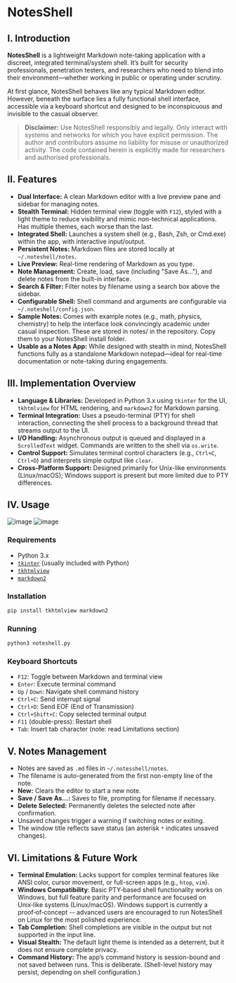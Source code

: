 # NotesShell

## I. Introduction

**NotesShell** is a lightweight Markdown note-taking application with a discreet, integrated terminal/system shell. It’s built for security professionals, penetration testers, and researchers who need to blend into their environment—whether working in public or operating under scrutiny.

At first glance, NotesShell behaves like any typical Markdown editor. However, beneath the surface lies a fully functional shell interface, accessible via a keyboard shortcut and designed to be inconspicuous and invisible to the casual observer.

> **Disclaimer:** Use NotesShell responsibly and legally. Only interact with systems and networks for which you have explicit permission. The author and contributors assume no liability for misuse or unauthorized activity. The code contained herein is explicitly made for researchers and authorised professionals.

## II. Features

- **Dual Interface:** A clean Markdown editor with a live preview pane and sidebar for managing notes.
- **Stealth Terminal:** Hidden terminal view (toggle with `F12`), styled with a light theme to reduce visibility and mimic non-technical applications. Has multiple themes, each worse than the last.
- **Integrated Shell:** Launches a system shell (e.g., Bash, Zsh, or Cmd.exe) within the app, with interactive input/output.
- **Persistent Notes:** Markdown files are stored locally at `~/.noteshell/notes`.
- **Live Preview:** Real-time rendering of Markdown as you type.
- **Note Management:** Create, load, save (including "Save As..."), and delete notes from the built-in interface.
- **Search & Filter:** Filter notes by filename using a search box above the sidebar.
- **Configurable Shell:** Shell command and arguments are configurable via `~/.noteshell/config.json`.
- **Sample Notes:** Comes with example notes (e.g., math, physics, chemistry) to help the interface look convincingly academic under casual inspection. These are stored in notes/ in the repository. Copy them to your NotesShell install folder.
- **Usable as a Notes App:** While designed with stealth in mind, NotesShell functions fully as a standalone Markdown notepad—ideal for real-time documentation or note-taking during engagements.

## III. Implementation Overview

- **Language & Libraries:** Developed in Python 3.x using `tkinter` for the UI, `tkhtmlview` for HTML rendering, and `markdown2` for Markdown parsing.
- **Terminal Integration:** Uses a pseudo-terminal (PTY) for shell interaction, connecting the shell process to a background thread that streams output to the UI.
- **I/O Handling:** Asynchronous output is queued and displayed in a `ScrolledText` widget. Commands are written to the shell via `os.write`.
- **Control Support:** Simulates terminal control characters (e.g., `Ctrl+C`, `Ctrl+D`) and interprets simple output like `clear`.
- **Cross-Platform Support:** Designed primarily for Unix-like environments (Linux/macOS); Windows support is present but more limited due to PTY differences.

## IV. Usage
![image](https://github.com/user-attachments/assets/f650241b-6dc9-4194-a939-83e52225e283)
![image](https://github.com/user-attachments/assets/34cc634b-b74f-41f6-b5dc-132c0559dfbe)

### Requirements

- Python 3.x
- [`tkinter`](https://docs.python.org/3/library/tkinter.html) (usually included with Python)
- [`tkhtmlview`](https://pypi.org/project/tkhtmlview/)
- [`markdown2`](https://pypi.org/project/markdown2/)

### Installation

```bash
pip install tkhtmlview markdown2
```

### Running

```bash
python3 noteshell.py
```

### Keyboard Shortcuts

- `F12`: Toggle between Markdown and terminal view
- `Enter`: Execute terminal command
- `Up` / `Down`: Navigate shell command history
- `Ctrl+C`: Send interrupt signal
- `Ctrl+D`: Send EOF (End of Transmission)
- `Ctrl+Shift+C`: Copy selected terminal output
- `F11` (double-press): Restart shell
- `Tab`: Insert tab character (note: read Limitations section)

## V. Notes Management

- Notes are saved as `.md` files in `~/.notesshell/notes`.
- The filename is auto-generated from the first non-empty line of the note.
- **New:** Clears the editor to start a new note.
- **Save / Save As...:** Saves to file, prompting for filename if necessary.
- **Delete Selected:** Permanently deletes the selected note after confirmation.
- Unsaved changes trigger a warning if switching notes or exiting.
- The window title reflects save status (an asterisk `*` indicates unsaved changes).

## VI. Limitations & Future Work

- **Terminal Emulation:** Lacks support for complex terminal features like ANSI color, cursor movement, or full-screen apps (e.g., `htop`, `vim`).
- **Windows Compatibility**: Basic PTY‑based shell functionality works on Windows, but full feature parity and performance are focused on Unix‑like systems (Linux/macOS). Windows support is currently a proof‑of‑concept -- advanced users are encouraged to run NotesShell on Linux for the most polished experience.
- **Tab Completion:** Shell completions are visible in the output but not supported in the input line.
- **Visual Stealth:** The default light theme is intended as a deterrent, but it does not ensure complete privacy.
- **Command History:** The app’s command history is session-bound and not saved between runs. This is deliberate. (Shell-level history may persist, depending on shell configuration.)
